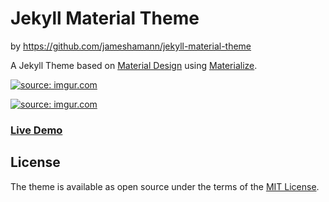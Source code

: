 # Jekyll Material Theme 
by https://github.com/jameshamann/jekyll-material-theme

A Jekyll Theme based on [Material Design](https://material.io/) using [Materialize](http://materializecss.com/).

<a href="https://imgur.com/hlB1MOw"><img src="https://i.imgur.com/hlB1MOw.gif" title="source: imgur.com" /></a>

<a href="https://imgur.com/D9DSyuk"><img src="https://i.imgur.com/D9DSyuk.gif" title="source: imgur.com" /></a>

### [Live Demo](https://jameshamann.com)

## License

The theme is available as open source under the terms of the [MIT License](https://opensource.org/licenses/MIT).
